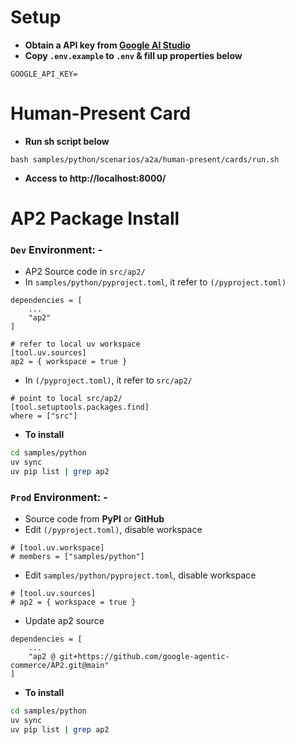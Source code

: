 # Setup
- **Obtain a API key from [Google AI Studio](http://aistudio.google.com/apikey)**
- **Copy `.env.example` to `.env` & fill up properties below**
```properties
GOOGLE_API_KEY=
```

# Human-Present Card
- **Run sh script below**
```shell
bash samples/python/scenarios/a2a/human-present/cards/run.sh
```
- **Access to http://localhost:8000/**

# AP2 Package Install
### `Dev` Environment: -
- AP2 Source code in `src/ap2/`
- In `samples/python/pyproject.toml`, it refer to `(/pyproject.toml)`
```properties
dependencies = [
    ...
    "ap2"
]

# refer to local uv workspace
[tool.uv.sources]
ap2 = { workspace = true }
```
- In `(/pyproject.toml)`, it refer to `src/ap2/`
```properties
# point to local src/ap2/
[tool.setuptools.packages.find]
where = ["src"]
```
- **To install**
```bash
cd samples/python
uv sync
uv pip list | grep ap2
```

### `Prod` Environment: -
- Source code from **PyPI** or **GitHub**
- Edit `(/pyproject.toml)`, disable workspace
```properties
# [tool.uv.workspace]
# members = ["samples/python"]
```
- Edit `samples/python/pyproject.toml`, disable workspace
```properties
# [tool.uv.sources]
# ap2 = { workspace = true }
```
- Update ap2 source
```properties
dependencies = [
    ...
    "ap2 @ git+https://github.com/google-agentic-commerce/AP2.git@main"
]
```
- **To install**
```bash
cd samples/python
uv sync
uv pip list | grep ap2
```
